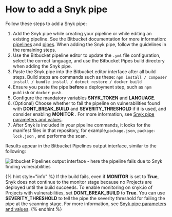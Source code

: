 # How to add a Snyk pipe

Follow these steps to add a Snyk pipe:

1. Add the Snyk pipe while creating your pipeline or while editing an existing pipeline. See the Bitbucket documentation for more information: [pipelines](https://confluence.atlassian.com/bitbucket/configure-bitbucket-pipelines-yml-792298910.html) and [pipes](https://support.atlassian.com/bitbucket-cloud/docs/pipes/). When adding the Snyk pipe, follow the guidelines in the remaining steps.
2. Use the Bitbucket pipeline editor to update the `.yml` file configuration, select the correct language, and use the Bitbucket Pipes build directory when adding the Snyk pipe.
3. Paste the Snyk pipe into the Bitbucket editor interface after all build steps. Build steps are commands such as these: `npm install / composer install / bundle install / dotnet restore / docker build`
4. Ensure you paste the pipe **before** a deployment step, such as `npm publish` or `docker push`.
5. Configure the mandatory variables **SNYK\_TOKEN** and **LANGUAGE.**
6. (Optional) Choose whether to fail the pipeline on vulnerabilities found with **DONT\_BREAK\_BUILD** and **SEVERITY\_THRESHOLD** if it is used, and consider enabling **MONITOR** . For more information, see [Snyk pipe parameters and values](snyk-pipe-parameters-and-values-bitbucket-cloud.md).
7. After Snyk is included in your pipeline commands, it looks for the manifest files in that repository, for example,`package.json`, `package-lock.json` , and performs the scan.

Results appear in the Bitbucket Pipelines output interface, similar to the following:

![Bitbucket Pipelines output interface - here the pipeline fails due to Snyk finding vulnerabilities](<../../../.gitbook/assets/Screenshot 2023-10-03 at 13.08.45.png>)

{% hint style="info" %}
If the build fails, even if **MONITOR** is set to **True**, Snyk does not continue to the monitor stage because no Projects are deployed until the build succeeds. To enable monitoring on snyk.io of Projects with vulnerabilities, set **DONT\_BREAK\_BUILD** to **True**. You can use **SEVERITY\_THRESHOLD** to tell the pipe the severity threshold for failing the pipe at the scanning stage. For more information, see [Snyk pipe parameters and values](snyk-pipe-parameters-and-values-bitbucket-cloud.md).
{% endhint %}

